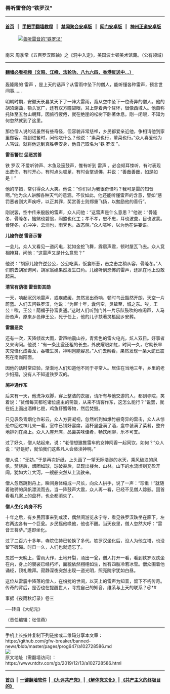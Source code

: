 ### 善听雷音的“铁罗汉”
------------------------

#### [首页](https://github.com/gfw-breaker/banned-news/blob/master/README.md) &nbsp;&nbsp;|&nbsp;&nbsp; [手把手翻墙教程](https://github.com/gfw-breaker/guides/wiki) &nbsp;&nbsp;|&nbsp;&nbsp; [禁闻聚合安卓版](https://github.com/gfw-breaker/bn-android) &nbsp;&nbsp;|&nbsp;&nbsp; [网门安卓版](https://github.com/oGate2/oGate) &nbsp;&nbsp;|&nbsp;&nbsp; [神州正道安卓版](https://github.com/SzzdOgate/update) 



<div><div class="featured_image">
 <a href="https://i.ntdtv.com/assets/uploads/2019/12/2019-12-13_151200.jpg" target="_blank">
  <figure>
   <img alt="善听雷音的“铁罗汉”" src="https://i.ntdtv.com/assets/uploads/2019/12/2019-12-13_151200-800x450.jpg"/>
  </figure><br/>
 </a>
 <span class="caption">
  南宋 周季常《五百罗汉图轴》之《洞中入定》，美国波士顿美术馆藏。（公有领域）
 </span>
</div>
</div><hr/>

#### [翻墙必看视频（文昭、江峰、法轮功、八九六四、香港反送中...）](https://github.com/gfw-breaker/banned-news/blob/master/pages/link3.md)

<div><div class="post_content" itemprop="articleBody">
 <p>
  轰隆隆的
  <ok href="https://www.ntdtv.com/gb/雷声.htm">
   雷声
  </ok>
  ，是上天的话声？从雷雨中坠下的僧人，能听懂各种雷声，预言世间事……
 </p>
 <p>
  明朝时期，安徽天长县某天下了一阵大雷雨，竟从空中坠下一位奇异的僧人。他的胡须蜷曲，额头宽广，还有双方瞳碧眼，耳上穿着两个耳环，很像西域人。他自称托钵至五台山朝拜，因旅行疲倦，就在绝崖的松树下卧著休息。刚一闭眼，不知为何忽然就到了这里。
 </p>
 <p>
  那位僧人说的话虽然有些奇怪，但容貌非常慈祥，乡民都爱亲近他，争相请他到家里做客。每到进餐时，问他吃什么？他说：“素菜也行，荤菜也行。”众人喜爱他为人笃诚，就将他送到真胜寺安身，他自己取名为“铁
  <ok href="https://www.ntdtv.com/gb/罗汉.htm">
   罗汉
  </ok>
  ”。
 </p>
 <p>
  <strong>
   雷音警世 惩恶赏善
  </strong>
 </p>
 <p>
  铁
  <ok href="https://www.ntdtv.com/gb/罗汉.htm">
   罗汉
  </ok>
  不爱听钟声、木鱼及笳鼓声，惟有听到
  <ok href="https://www.ntdtv.com/gb/雷声.htm">
   雷声
  </ok>
  ，必会倾耳悚听，有时表现出悲伤，有时开心，有时点头顿足，有时合掌诵佛，并说：“善哉善哉，如是如是！”
 </p>
 <p>
  他的举措，常引得众人大笑。他说：“你们以为我很奇怪吗？我可是雷的知音啊。”他为众人讲解各种天气的意涵。不仅如此，他还能听懂雷声的含意，譬如“惩罚恶者则大声疾呼，以正其罪，奖赏善士则郑重飞扬，以勉励他的善行”。
 </p>
 <p>
  刚说罢，空中传来殷殷的雷声，众人问他：“这雷声是什么意思？”他说：“骨隆冬，骨隆冬，恼煞也碧翁，闷煞也化工；孝不孝，忠不忠，耳也波聋，目也波蒙。骨隆冬，心冲冲，云消也，雨霁也，故态萌。”众人喧哗，以为他在讲妄语。
 </p>
 <p>
  <strong>
   儿媳忤逆 雷音示警
  </strong>
 </p>
 <p>
  一会儿，众人又看见一道闪电，犹如金蛇飞舞，霹雳声震，顿时屋瓦飞去。众人竞相掩耳，问他：“这雷声又是什么意思？”
 </p>
 <p>
  他说：“胡家儿媳忤逆公公，公公吃素，饭食断葱，击之击之稍从容，骨隆冬。”人们前去胡家询问，胡家翁媳果然发生口角。儿媳听到恐怖的雷声，还趴在地上没敢起来。
 </p>
 <p>
  <strong>
   清官有荫德 雷音彰其勋
  </strong>
 </p>
 <p>
  一天，响起沉沉地雷声，或疾或缓，忽然发出奇响，顿时乌云豁然开朗，天空一片蔚蓝。人们去问铁罗汉，他说：“为宦十年，囊何空，灵辇至，城之东。唉，王公！唉，王公！荫福子孙富贵通。”这时人们听到门外一片乐队鼓吹的喧闹声，人马纷沓声。原来乡邑绅王公，死于任上，他的儿子扶著灵柩回乡安葬。
 </p>
 <p>
  <strong>
   雷震恶灵
  </strong>
 </p>
 <p>
  还有一次，天降倾盆大雨，雷声响震山谷，青紫色的雷火电光，炫人双目。好事者又来询问。他说：“有一条比瓮还粗的长虫，外皮耀眼如虹，时间一久，它助长旱灾鬼怪化成毒龙，吞噬生灵，神明岂能容忍。”人们去察看，果然发现一条大蛇已震死在南岗阳面。
 </p>
 <p>
  因他的话时常应验，渐渐地人们知道他不同于寻常人。居住在当地三年，乡里的老少妇孺，没有人不知道铁罗汉的。
 </p>
 <p>
  <strong>
   施神通作东
  </strong>
 </p>
 <p>
  后来有一天，他洗净双脚，穿上整洁的衣服，请所有与他交游的人，都到寺院，笑着说：“贫僧每天都吃诸位施主的斋饭，从来不请客作东，这怎么能行？”说罢，就在纸上画出酒樽匕鬯，鸡鱼虾蟹等物，然后焚毁。
 </p>
 <p>
  只见袅袅青烟化作彩云，众人方要凝视，忽然听到如爆竹般奇异的雷击，众人从惊恐中回过神儿来一看，室中已铺好宴席，酒杯里盛满了酒，盘中装满了菜肴，整齐地排列在桌上。众人入座开席，品尝美味佳肴，畅饮闲聊，乐不可支。
 </p>
 <p>
  过了好久，僧人站起来，说：“老僧想邀推雷车的女神阿香一起同饮，如何？”众人说：“好是好，就怕我们这些凡人会亵渎神明。”
 </p>
 <p>
  僧人说：“无妨。”于是再次折纸，上头画了一望无际浩渺的水天，乘风破浪的风帆。焚烧后，烟团如球，球破裂后，显现出楼台、山林。山下的水流顷刻充盈开阔，犹如大江大河，一艘船突然从上流驶来。
 </p>
 <p>
  僧人忽然跳到舟上，瞬间身体缩成一尺长，向众人拱手，说了一声：“珍重！”就随着驰骋的风帆漂流而去。当一阵鼓声大震，众人再一看，已经不见僧人踪影。回首看看几案上的盘杯，也全都消失了。
 </p>
 <p>
  <strong>
   僧人坐化 肉身不朽
  </strong>
 </p>
 <p>
  十年之后，有乡民因事来到咸渎，偶然间游览永宁寺，看见铁罗汉趺坐在廊下，左右两边各有一个巨瓮。乡民摇他唤他，他也不醒。当天夜里，僧人忽然大呼：“雷音王菩萨。”遂即坐化。
 </p>
 <p>
  过了二百六十多年，寺院住持已轮换了多代。铁罗汉坐化后，没人为他立塔，也没留下碑碣。时日一久，人们也就遗忘了。
 </p>
 <p>
  忽然一天晚上，雷雨大作，土地开裂，涌出一瓮，僧人打开一看，看到铁罗汉趺坐在内，身上的袈裟已经朽坏，面貌依然栩栩如生，惟有四肢冷若冰雪。僧众围着他诵经，顶礼瞻拜。寂静深夜突然出现一道光明，照亮院宇犹如白昼。
 </p>
 <p>
  这位从雷震中降落的僧人，在纷扰的世间，以天上的雷声为知音，留下不朽传奇。传奇的背后，是否也在提醒世人，寻找自己的知音，维系与上天的联系？＠*#
 </p>
 <p>
  事据《夜雨秋灯录》卷三
 </p>
 <p>
  ──转自《大纪元》
 </p>
 <p>
  （责任编辑：张信燕）
 </p>
 <div class="single_ad">
 </div>
</div>
</div>
<hr/>
手机上长按并复制下列链接或二维码分享本文章：<br/>
https://github.com/gfw-breaker/banned-news/blob/master/pages/prog647/a102728586.md <br/>
<a href='https://github.com/gfw-breaker/banned-news/blob/master/pages/prog647/a102728586.md'><img src='https://github.com/gfw-breaker/banned-news/blob/master/pages/prog647/a102728586.md.png'/></a> <br/>
原文地址（需翻墙访问）：https://www.ntdtv.com/gb/2019/12/13/a102728586.html


------------------------
#### [首页](https://github.com/gfw-breaker/banned-news/blob/master/README.md) &nbsp;|&nbsp; [一键翻墙软件](https://github.com/gfw-breaker/nogfw/blob/master/README.md) &nbsp;| [《九评共产党》](https://github.com/gfw-breaker/9ping.md/blob/master/README.md#九评之一评共产党是什么) | [《解体党文化》](https://github.com/gfw-breaker/jtdwh.md/blob/master/README.md) | [《共产主义的终极目的》](https://github.com/gfw-breaker/gczydzjmd.md/blob/master/README.md)


<img src='http://gfw-breaker.win/banned-news/pages/prog647/a102728586.md' width='0px' height='0px'/>